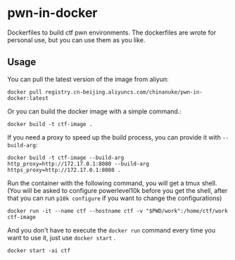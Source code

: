 # pwn-in-docker

Dockerfiles to build ctf pwn environments. The dockerfiles are wrote for personal use, but you can use them as you like.

## Usage

You can pull the latest version of the image from aliyun: 

```shell
docker pull registry.cn-beijing.aliyuncs.com/chinanuke/pwn-in-docker:latest
```

Or you can build the docker image with a simple command.:

```shell
docker build -t ctf-image .
```

If you need a proxy to speed up the build process, you can provide it with `--build-arg`: 

```shell
docker build -t ctf-image --build-arg http_proxy=http://172.17.0.1:8080 --build-arg https_proxy=http://172.17.0.1:8080 .
```

Run the container with the following command, you will get a tmux shell. (You will be asked to configure powerlevel10k before you get the shell, after that you can run `p10k configure` if you want to change the configurations)

```shell
docker run -it --name ctf --hostname ctf -v "$PWD/work":/home/ctf/work ctf-image
```

And you don't have to execute the `docker run` command every time you want to use it, just use `docker start` .

```shell
docker start -ai ctf
```

